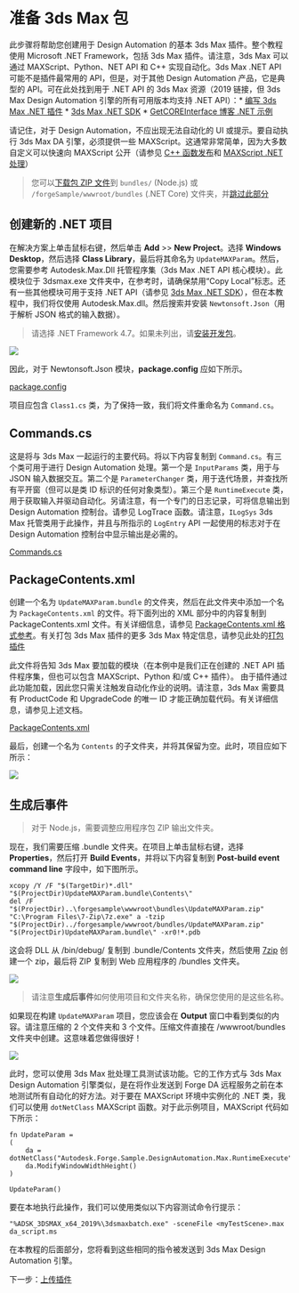 # 准备 3ds Max 包

此步骤将帮助您创建用于 Design Automation 的基本 3ds Max 插件。整个教程使用 Microsoft .NET Framework，包括 3ds Max 插件。请注意，3ds Max 可以通过 MAXScript、Python、NET API 和 C++ 实现自动化。3ds Max .NET API 可能不是插件最常用的 API，但是，对于其他 Design Automation 产品，它是典型的 API。可在此处找到用于 .NET API 的 3ds Max 资源（2019 链接，但 3ds Max Design Automation 引擎的所有可用版本均支持 .NET API）：* [编写 3ds Max .NET 插件](http://help.autodesk.com/view/3DSMAX/2019/ENU/?guid=__developer_3ds_max_sdk___the_learning_path_lesson_7_writing__net_plug_ins_html) * [3ds Max .NET SDK](http://help.autodesk.com/view/3DSMAX/2019/ENU/?guid=__developer_3ds_max__net_sdk_html) * [GetCOREInterface 博客 .NET 示例](https://getcoreinterface.typepad.com/blog/2017/10/updated-net-api-samples-for-3ds-max-2018.html)

请记住，对于 Design Automation，不应出现无法自动化的 UI 或提示。要自动执行 3ds Max DA 引擎，必须提供一些 MAXScript。这通常非常简单，因为大多数自定义可以快速向 MAXScript 公开（请参见 [C++ 函数发布](http://help.autodesk.com/view/3DSMAX/2019/ENU/?guid=__developer_3ds_max_sdk_features_function_publishing_html)和 [MAXScript .NET 处理](http://help.autodesk.com/view/3DSMAX/2019/ENU/?guid=GUID-779FD7AC-953D-4567-B2A8-60B1D8695B95)）

> 您可以[下载包 ZIP 文件](https://github.com/Autodesk-Forge/learn.forge.designautomation/raw/master/forgesample/wwwroot/bundles/UpdateMAXParam.zip)到 `bundles/` (Node.js) 或 `/forgeSample/wwwroot/bundles` (.NET Core) 文件夹，并[跳过此部分](/zh-CN/designautomation/appbundle/common.md)

## 创建新的 .NET 项目

在解决方案上单击鼠标右键，然后单击 **Add** >> **New Project**。选择 **Windows Desktop**，然后选择 **Class Library**，最后将其命名为 `UpdateMAXParam`。然后，您需要参考 Autodesk.Max.Dll 托管程序集（3ds Max .NET API 核心模块）。此模块位于 3dsmax.exe 文件夹中，在参考时，请确保禁用“Copy Local”标志。还有一些其他模块可用于支持 .NET API（请参见 [3ds Max .NET SDK](http://help.autodesk.com/view/3DSMAX/2019/ENU/?guid=__developer_3ds_max__net_sdk_html)），但在本教程中，我们将仅使用 Autodesk.Max.dll。然后搜索并安装 `Newtonsoft.Json`（用于解析 JSON 格式的输入数据）。

> 请选择 .NET Framework 4.7。如果未列出，请[安装开发包](https://dotnet.microsoft.com/download/dotnet-framework/net47)。

![](_media/designautomation/max/new_project.gif)

因此，对于 Newtonsoft.Json 模块，**package.config** 应如下所示。

[package.config](_snippets/modifymodels/engines/max/package.config ':include :type=code xml')

项目应包含 `Class1.cs` 类，为了保持一致，我们将文件重命名为 `Command.cs`。 

## Commands.cs

这是将与 3ds Max 一起运行的主要代码。将以下内容复制到 `Command.cs`。有三个类可用于进行 Design Automation 处理。第一个是 `InputParams` 类，用于与 JSON 输入数据交互。第二个是 `ParameterChanger` 类，用于迭代场景，并查找所有平开窗（但可以是类 ID 标识的任何对象类型）。第三个是 `RuntimeExecute` 类，用于获取输入并驱动自动化。另请注意，有一个专门的日志记录，可将信息输出到 Design Automation 控制台。请参见 LogTrace 函数。请注意，`ILogSys` 3ds Max 托管类用于此操作，并且与所指示的 `LogEntry` API 一起使用的标志对于在 Design Automation 控制台中显示输出是必需的。 

[Commands.cs](_snippets/modifymodels/engines/max/Commands.cs ':include :type=code csharp')

## PackageContents.xml

创建一个名为 `UpdateMAXParam.bundle` 的文件夹，然后在此文件夹中添加一个名为 `PackageContents.xml` 的文件。将下面列出的 XML 部分中的内容复制到 PackageContents.xml 文件。有关详细信息，请参见 [PackageContents.xml 格式参考](https://knowledge.autodesk.com/search-result/caas/CloudHelp/cloudhelp/2016/ENU/AutoCAD-Customization/files/GUID-BC76355D-682B-46ED-B9B7-66C95EEF2BD0-htm.html)。有关打包 3ds Max 插件的更多 3ds Max 特定信息，请参见此处的[打包插件](http://help.autodesk.com/view/3DSMAX/2019/ENU/?guid=__developer_writing_plug_ins_packaging_plugins_html)

此文件将告知 3ds Max 要加载的模块（在本例中是我们正在创建的 .NET API 插件程序集，但也可以包含 MAXScript、Python 和/或 C++ 插件）。 由于插件通过此功能加载，因此您只需关注触发自动化作业的说明。请注意，3ds Max 需要具有 ProductCode 和 UpgradeCode 的唯一 ID 才能正确加载代码。有关详细信息，请参见上述文档。

[PackageContents.xml](_snippets/modifymodels/engines/max/PackageContents.xml ':include :type=code xml')

最后，创建一个名为 `Contents` 的子文件夹，并将其保留为空。此时，项目应如下所示：

![](_media/designautomation/max/bundle_folders.png)

## 生成后事件

> 对于 Node.js，需要调整应用程序包 ZIP 输出文件夹。

现在，我们需要压缩 .bundle 文件夹。在项目上单击鼠标右键，选择 **Properties**，然后打开 **Build Events**，并将以下内容复制到 **Post-build event command line** 字段中，如下图所示。

```
xcopy /Y /F "$(TargetDir)*.dll" "$(ProjectDir)UpdateMAXParam.bundle\Contents\"
del /F "$(ProjectDir)..\forgesample\wwwroot\bundles\UpdateMAXParam.zip"
"C:\Program Files\7-Zip\7z.exe" a -tzip "$(ProjectDir)../forgesample/wwwroot/bundles/UpdateMAXParam.zip" "$(ProjectDir)UpdateMAXParam.bundle\" -xr0!*.pdb
```

这会将 DLL 从 /bin/debug/ 复制到 .bundle/Contents 文件夹，然后使用 [7zip](https://www.7-zip.org/) 创建一个 zip，最后将 ZIP 复制到 Web 应用程序的 /bundles 文件夹。

![](_media/designautomation/max/post_build.png)
> 请注意**生成后事件**如何使用项目和文件夹名称，确保您使用的是这些名称。

如果现在构建 `UpdateMAXParam` 项目，您应该会在 **Output** 窗口中看到类似的内容。请注意压缩的 2 个文件夹和 3 个文件。压缩文件直接在 /wwwroot/bundles 文件夹中创建。这意味着您做得很好！

![](_media/designautomation/max/build_output.png)

此时，您可以使用 3ds Max 批处理工具测试该功能。它的工作方式与 3ds Max Design Automation 引擎类似，是在将作业发送到 Forge DA 远程服务之前在本地测试所有自动化的好方法。对于要在 MAXScript 环境中实例化的 .NET 类，我们可以使用 `dotNetClass` MAXScript 函数。对于此示例项目，MAXScript 代码如下所示：

```MAXScript
fn UpdateParam =
(
	da = dotNetClass("Autodesk.Forge.Sample.DesignAutomation.Max.RuntimeExecute")
	da.ModifyWindowWidthHeight()
)

UpdateParam()
```

要在本地执行此操作，我们可以使用类似以下内容测试命令行提示：
```CommandLine
"%ADSK_3DSMAX_x64_2019%\3dsmaxbatch.exe" -sceneFile <myTestScene>.max da_script.ms
```
在本教程的后面部分，您将看到这些相同的指令被发送到 3ds Max Design Automation 引擎。

下一步：[上传插件](/zh-CN/designautomation/appbundle/common)